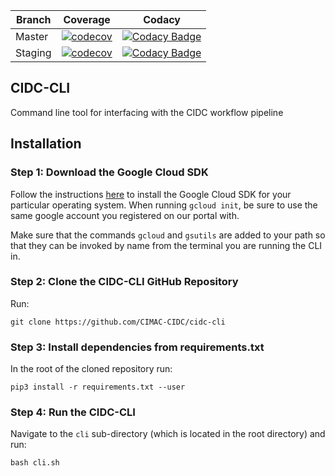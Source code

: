 | Branch  | Coverage                                                                                                                                          | Codacy                                                                                                                                                                                                                                                           |
| ------- | ------------------------------------------------------------------------------------------------------------------------------------------------- | ---------------------------------------------------------------------------------------------------------------------------------------------------------------------------------------------------------------------------------------------------------------- |
| Master  | [![codecov](https://codecov.io/gh/CIMAC-CIDC/cidc-cli/branch/master/graph/badge.svg)](https://codecov.io/gh/CIMAC-CIDC/cidc-cli/branch/master/)   | [![Codacy Badge](https://api.codacy.com/project/badge/Grade/b705166077e84bd69000e63b7e2f0e7c)](https://www.codacy.com/app/CIMAC-CIDC/cidc-cli?utm_source=github.com&utm_medium=referral&utm_content=CIMAC-CIDC/cidc-cli&utm_campaign=Badge_Grade?branch=master)  |
| Staging | [![codecov](https://codecov.io/gh/CIMAC-CIDC/cidc-cli/branch/staging/graph/badge.svg)](https://codecov.io/gh/CIMAC-CIDC/cidc-cli/branch/staging/) | [![Codacy Badge](https://api.codacy.com/project/badge/Grade/b705166077e84bd69000e63b7e2f0e7c)](https://www.codacy.com/app/CIMAC-CIDC/cidc-cli?utm_source=github.com&utm_medium=referral&utm_content=CIMAC-CIDC/cidc-cli&utm_campaign=Badge_Grade?branch=staging) |

## CIDC-CLI

Command line tool for interfacing with the CIDC workflow pipeline

## Installation

### Step 1: Download the Google Cloud SDK

Follow the instructions [here](https://cloud.google.com/sdk/docs/downloads-interactive) to install the Google Cloud SDK for your particular operating system. When running `gcloud init`, be sure to use the same google account you registered on our portal with.

Make sure that the commands `gcloud` and `gsutils` are added to your path so that they can be invoked by name from the terminal you are running the CLI in.

### Step 2: Clone the CIDC-CLI GitHub Repository

Run:

```
git clone https://github.com/CIMAC-CIDC/cidc-cli
```

### Step 3: Install dependencies from requirements.txt

In the root of the cloned repository run:

```
pip3 install -r requirements.txt --user
```

### Step 4: Run the CIDC-CLI

Navigate to the `cli` sub-directory (which is located in the root directory) and run:

```
bash cli.sh
```
